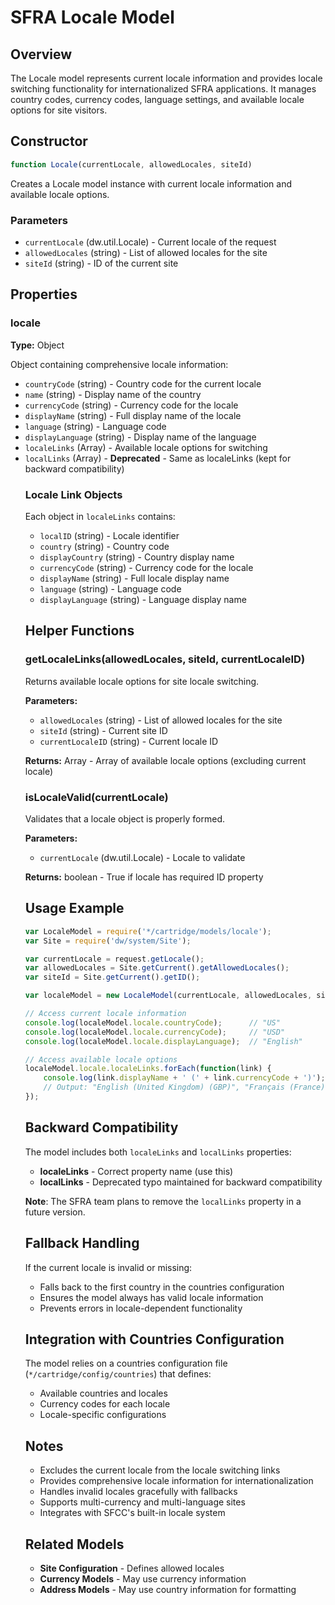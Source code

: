 # SFRA Locale Model

## Overview

The Locale model represents current locale information and provides locale switching functionality for internationalized SFRA applications. It manages country codes, currency codes, language settings, and available locale options for site visitors.

## Constructor

```javascript
function Locale(currentLocale, allowedLocales, siteId)
```

Creates a Locale model instance with current locale information and available locale options.

### Parameters

- `currentLocale` (dw.util.Locale) - Current locale of the request
- `allowedLocales` (string) - List of allowed locales for the site
- `siteId` (string) - ID of the current site

## Properties

### locale
**Type:** Object

Object containing comprehensive locale information:

- `countryCode` (string) - Country code for the current locale
- `name` (string) - Display name of the country
- `currencyCode` (string) - Currency code for the locale
- `displayName` (string) - Full display name of the locale
- `language` (string) - Language code
- `displayLanguage` (string) - Display name of the language
- `localeLinks` (Array<Object>) - Available locale options for switching
- `localLinks` (Array<Object>) - **Deprecated** - Same as localeLinks (kept for backward compatibility)

### Locale Link Objects

Each object in `localeLinks` contains:
- `localID` (string) - Locale identifier
- `country` (string) - Country code
- `displayCountry` (string) - Country display name
- `currencyCode` (string) - Currency code for the locale
- `displayName` (string) - Full locale display name
- `language` (string) - Language code
- `displayLanguage` (string) - Language display name

## Helper Functions

### getLocaleLinks(allowedLocales, siteId, currentLocaleID)
Returns available locale options for site locale switching.

**Parameters:**
- `allowedLocales` (string) - List of allowed locales for the site
- `siteId` (string) - Current site ID
- `currentLocaleID` (string) - Current locale ID

**Returns:** Array<Object> - Array of available locale options (excluding current locale)

### isLocaleValid(currentLocale)
Validates that a locale object is properly formed.

**Parameters:**
- `currentLocale` (dw.util.Locale) - Locale to validate

**Returns:** boolean - True if locale has required ID property

## Usage Example

```javascript
var LocaleModel = require('*/cartridge/models/locale');
var Site = require('dw/system/Site');

var currentLocale = request.getLocale();
var allowedLocales = Site.getCurrent().getAllowedLocales();
var siteId = Site.getCurrent().getID();

var localeModel = new LocaleModel(currentLocale, allowedLocales, siteId);

// Access current locale information
console.log(localeModel.locale.countryCode);      // "US"
console.log(localeModel.locale.currencyCode);     // "USD"
console.log(localeModel.locale.displayLanguage);  // "English"

// Access available locale options
localeModel.locale.localeLinks.forEach(function(link) {
    console.log(link.displayName + ' (' + link.currencyCode + ')');
    // Output: "English (United Kingdom) (GBP)", "Français (France) (EUR)", etc.
});
```

## Backward Compatibility

The model includes both `localeLinks` and `localLinks` properties:
- **localeLinks** - Correct property name (use this)
- **localLinks** - Deprecated typo maintained for backward compatibility

**Note**: The SFRA team plans to remove the `localLinks` property in a future version.

## Fallback Handling

If the current locale is invalid or missing:
- Falls back to the first country in the countries configuration
- Ensures the model always has valid locale information
- Prevents errors in locale-dependent functionality

## Integration with Countries Configuration

The model relies on a countries configuration file (`*/cartridge/config/countries`) that defines:
- Available countries and locales
- Currency codes for each locale
- Locale-specific configurations

## Notes

- Excludes the current locale from the locale switching links
- Provides comprehensive locale information for internationalization
- Handles invalid locales gracefully with fallbacks
- Supports multi-currency and multi-language sites
- Integrates with SFCC's built-in locale system

## Related Models

- **Site Configuration** - Defines allowed locales
- **Currency Models** - May use currency information
- **Address Models** - May use country information for formatting

